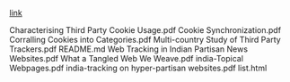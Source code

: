 
[link](https://raw.githack.com/Tracking-the-trackers/Tracking-the-trackers.github.io/main/PDFs/list.html)


Characterising Third Party Cookie Usage.pdf
Cookie Synchronization.pdf
Corralling Cookies into Categories.pdf
Multi-country Study of Third Party Trackers.pdf
README.md
Web Tracking in Indian Partisan News Websites.pdf
What a Tangled Web We Weave.pdf
india-Topical Webpages.pdf
india-tracking on hyper-partisan websites.pdf
list.html
